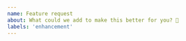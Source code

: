 ```yaml
---
name: Feature request
about: What could we add to make this better for you? 🎉
labels: 'enhancement'
---
```


